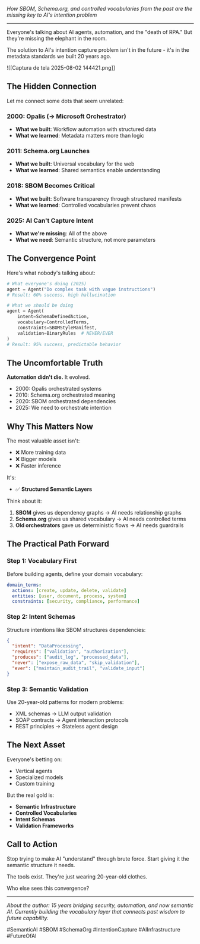 _How SBOM, Schema.org, and controlled vocabularies from the past are the missing key to AI's intention problem_

---

Everyone's talking about AI agents, automation, and the "death of RPA." But they're missing the elephant in the room.

The solution to AI's intention capture problem isn't in the future - it's in the metadata standards we built 20 years ago.

![[Captura de tela 2025-08-02 144421.png]]
## The Hidden Connection

Let me connect some dots that seem unrelated:

### 2000: Opalis (→ Microsoft Orchestrator)

- **What we built**: Workflow automation with structured data
- **What we learned**: Metadata matters more than logic

### 2011: Schema.org Launches

- **What we built**: Universal vocabulary for the web
- **What we learned**: Shared semantics enable understanding

### 2018: SBOM Becomes Critical

- **What we built**: Software transparency through structured manifests
- **What we learned**: Controlled vocabularies prevent chaos

### 2025: AI Can't Capture Intent

- **What we're missing**: All of the above
- **What we need**: Semantic structure, not more parameters

## The Convergence Point

Here's what nobody's talking about:

```python
# What everyone's doing (2025)
agent = Agent("Do complex task with vague instructions")
# Result: 60% success, high hallucination

# What we should be doing
agent = Agent(
    intent=SchemaDefinedAction,
    vocabulary=ControlledTerms,
    constraints=SBOMStyleManifest,
    validation=BinaryRules  # NEVER/EVER
)
# Result: 95% success, predictable behavior
```

## The Uncomfortable Truth

**Automation didn't die.** It evolved.

- 2000: Opalis orchestrated systems
- 2010: Schema.org orchestrated meaning
- 2020: SBOM orchestrated dependencies
- 2025: We need to orchestrate intention

## Why This Matters Now

The most valuable asset isn't:

- ❌ More training data
- ❌ Bigger models
- ❌ Faster inference

It's:

- ✅ **Structured Semantic Layers**

Think about it:

1. **SBOM** gives us dependency graphs → AI needs relationship graphs
2. **Schema.org** gives us shared vocabulary → AI needs controlled terms
3. **Old orchestrators** gave us deterministic flows → AI needs guardrails

## The Practical Path Forward

### Step 1: Vocabulary First

Before building agents, define your domain vocabulary:

```yaml
domain_terms:
  actions: [create, update, delete, validate]
  entities: [user, document, process, system]
  constraints: [security, compliance, performance]
```

### Step 2: Intent Schemas

Structure intentions like SBOM structures dependencies:

```json
{
  "intent": "DataProcessing",
  "requires": ["validation", "authorization"],
  "produces": ["audit_log", "processed_data"],
  "never": ["expose_raw_data", "skip_validation"],
  "ever": ["maintain_audit_trail", "validate_input"]
}
```

### Step 3: Semantic Validation

Use 20-year-old patterns for modern problems:

- XML schemas → LLM output validation
- SOAP contracts → Agent interaction protocols
- REST principles → Stateless agent design

## The Next Asset

Everyone's betting on:

- Vertical agents
- Specialized models
- Custom training

But the real gold is:

- **Semantic Infrastructure**
- **Controlled Vocabularies**
- **Intent Schemas**
- **Validation Frameworks**

## Call to Action

Stop trying to make AI "understand" through brute force. Start giving it the semantic structure it needs.

The tools exist. They're just wearing 20-year-old clothes.

Who else sees this convergence?

---

_About the author: 15 years bridging security, automation, and now semantic AI. Currently building the vocabulary layer that connects past wisdom to future capability._

#SemanticAI #SBOM #SchemaOrg #IntentionCapture #AIInfrastructure #FutureOfAI
